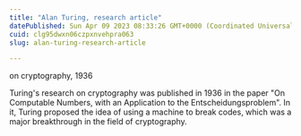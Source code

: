 ```yaml
---
title: "Alan Turing, research article"
datePublished: Sun Apr 09 2023 08:33:26 GMT+0000 (Coordinated Universal Time)
cuid: clg95dwxn06czpxnvehpra063
slug: alan-turing-research-article

---
```


on cryptography, 1936

Turing's research on cryptography was published in 1936 in the paper "On Computable Numbers, with an Application to the Entscheidungsproblem". In it, Turing proposed the idea of using a machine to break codes, which was a major breakthrough in the field of cryptography.